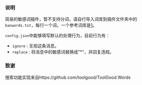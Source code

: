 ### 说明
简易的敏感词插件，暂不支持分词，请自行导入词库到插件文件夹中的`banwords.txt`，每行一个词，一个参考词库是[1](https://github.com/cjh0613/tencent-sensitive-words/blob/main/sensitive_words_lines.txt)。

`config.json`中能够填写默认的处理行为，目前行为有：
- `ignore` : 无视这条消息。
- `replace` : 将消息中的敏感词替换成"*"，并回复违规。

### 致谢
搜索功能实现来自https://github.com/toolgood/ToolGood.Words